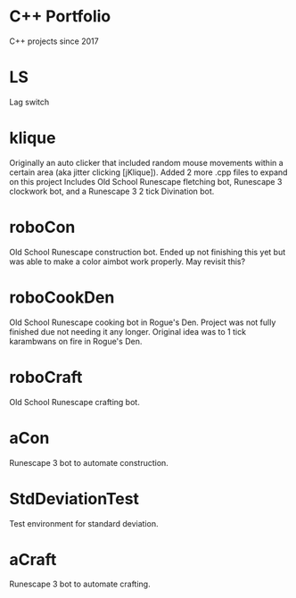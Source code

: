 # C++ Portfolio
 C++ projects since 2017

# LS
 Lag switch
 
# klique
 Originally an auto clicker that included random mouse movements within a certain area (aka jitter clicking [jKlique]). Added 2 more .cpp files to expand on this project
  Includes Old School Runescape fletching bot, Runescape 3 clockwork bot, and a Runescape 3 2 tick Divination bot.

# roboCon
 Old School Runescape construction bot. Ended up not finishing this yet but was able to make a color aimbot work properly. May revisit this?

# roboCookDen
Old School Runescape cooking bot in Rogue's Den. Project was not fully finished due not needing it any longer. Original idea was to 1 tick karambwans on fire in Rogue's  Den.

# roboCraft
Old School Runescape crafting bot. 

# aCon
Runescape 3 bot to automate construction.

# StdDeviationTest
Test environment for standard deviation.

# aCraft
Runescape 3 bot to automate crafting.